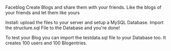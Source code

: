 Faceblog
Create Blogs and share them with your friends.
Like the blogs of your friends and let them like yours

Install:
upload the files to your server and setup a MySQL Database.
Import the structure.sql File to the Database and you're done!

To test your Blog you can import the testdata.sql file to your Database too.
It creates 100 users and 100 Blogentries.

